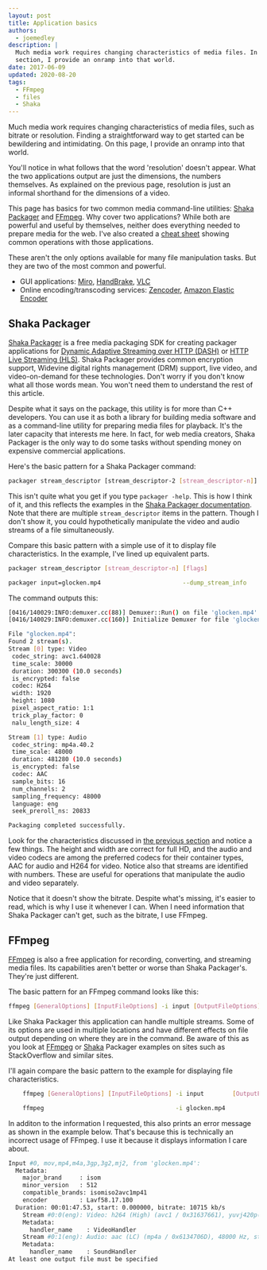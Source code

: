 ```yaml
---
layout: post
title: Application basics
authors:
  - joemedley
description: |
  Much media work requires changing characteristics of media files. In this
  section, I provide an onramp into that world.
date: 2017-06-09
updated: 2020-08-20
tags:
  - FFmpeg
  - files
  - Shaka
---
```


Much media work requires changing characteristics of media files, such as
bitrate or resolution. Finding a straightforward way to get started can be
bewildering and intimidating. On this page, I provide an onramp into that
world.

You'll notice in what follows that the word 'resolution' doesn't appear. What
the two applications output are just the dimensions, the numbers themselves. As
explained on the previous page, resolution is just an informal shorthand for the
dimensions of a video.

This page has basics for two common media command-line utilities: [Shaka
Packager](https://github.com/google/shaka-packager) and
[FFmpeg](https://ffmpeg.org/download.html). Why cover two applications? While
both are powerful and useful by themselves, neither does everything needed to
prepare media for the web. I've also created a [cheat sheet](cheatsheet) showing
common operations with those applications.

These aren't the only options available for many file manipulation tasks. But
they are two of the most common and powerful.

* GUI applications: [Miro](http://www.mirovideoconverter.com/),
  [HandBrake](//handbrake.fr/), [VLC](//www.videolan.org/)
* Online encoding/transcoding services:
  [Zencoder](//en.wikipedia.org/wiki/Zencoder),
  [Amazon Elastic Encoder](//aws.amazon.com/elastictranscoder)

## Shaka Packager

[Shaka Packager](https://github.com/google/shaka-packager) is a free media
packaging SDK for creating packager applications for [Dynamic Adaptive Streaming
over HTTP
(DASH)](https://developer.mozilla.org/en-US/docs/Web/HTML/DASH_Adaptive_Streaming_for_HTML_5_Video)
or [HTTP Live Streaming
(HLS)](https://developer.apple.com/documentation/http_live_streaming). Shaka
Packager provides common encryption support, Widevine digital rights management
(DRM) support, live video, and video-on-demand for these technologies. Don't
worry if you don't know what all those words mean. You won't need them to
understand the rest of this article.

Despite what it says on the package, this utility is for more than C++
developers. You can use it as both a library for building media software and as
a command-line utility for preparing media files for playback. It's the later
capacity that interests me here. In fact, for web media creators, Shaka Packager
is the only way to do some tasks without spending money on expensive commercial
applications.

Here's the basic pattern for a Shaka Packager command:

```bash
packager stream_descriptor [stream_descriptor-2 [stream_descriptor-n]] [flags]
```

This isn't quite what you get if you type `packager -help`. This is how I think
of it, and this reflects the examples in the [Shaka Packager
documentation](https://google.github.io/shaka-packager/html/). Note that there are multiple
`stream_descriptor` items in the pattern. Though I don't show it, you could
hypothetically manipulate the video and audio streams of a file simultaneously.

Compare this basic pattern with a simple use of it to display file
characteristics. In the example, I've lined up equivalent parts.

```bash
packager stream_descriptor [stream_descriptor-n] [flags]

packager input=glocken.mp4                       --dump_stream_info
```

The command outputs this:

```bash
[0416/140029:INFO:demuxer.cc(88)] Demuxer::Run() on file 'glocken.mp4'.
[0416/140029:INFO:demuxer.cc(160)] Initialize Demuxer for file 'glocken.mp4'.

File "glocken.mp4":
Found 2 stream(s).
Stream [0] type: Video
 codec_string: avc1.640028
 time_scale: 30000
 duration: 300300 (10.0 seconds)
 is_encrypted: false
 codec: H264
 width: 1920
 height: 1080
 pixel_aspect_ratio: 1:1
 trick_play_factor: 0
 nalu_length_size: 4

Stream [1] type: Audio
 codec_string: mp4a.40.2
 time_scale: 48000
 duration: 481280 (10.0 seconds)
 is_encrypted: false
 codec: AAC
 sample_bits: 16
 num_channels: 2
 sampling_frequency: 48000
 language: eng
 seek_preroll_ns: 20833

Packaging completed successfully.
```

Look for the characteristics discussed in [the previous
section](../application-basics) and notice a few things. The height and width
are correct for full HD, and the audio and video codecs are among the preferred
codecs for their container types, AAC for audio and H264 for video. Notice also
that streams are identified with numbers. These are useful for operations that
manipulate the audio and video separately.

Notice that it doesn't show the bitrate. Despite what's missing, it's easier to
read, which is why I use it whenever I can. When I need information that Shaka
Packager can't get, such as the bitrate, I use FFmpeg.

## FFmpeg

[FFmpeg](https://ffmpeg.org/download.html) is also a free application for
recording, converting, and streaming media files. Its capabilities aren't better
or worse than Shaka Packager's. They're just different.

The basic pattern for an FFmpeg command looks like this:

```bash
ffmpeg [GeneralOptions] [InputFileOptions] -i input [OutputFileOptions] output
```

Like Shaka Packager this application can handle multiple streams. Some of its
options are used in multiple locations and have different effects on file output
depending on where they are in the command. Be aware of this as you look at
[FFmpeg](https://stackoverflow.com/questions/tagged/ffmpeg) or
[Shaka](https://stackoverflow.com/questions/tagged/shaka) Packager examples on
sites such as StackOverflow and similar sites.

I'll again compare the basic pattern to the example for displaying file characteristics.

```bash
    ffmpeg [GeneralOptions] [InputFileOptions] -i input        [OutputFileOptions] output

    ffmpeg                                     -i glocken.mp4
```

In additon to the information I requested, this also prints an error message as
shown in the example below. That's because this is technically an incorrect
usage of FFmpeg. I use it because it displays information I care about.

```bash
Input #0, mov,mp4,m4a,3gp,3g2,mj2, from 'glocken.mp4':
  Metadata:
    major_brand     : isom
    minor_version   : 512
    compatible_brands: isomiso2avc1mp41
    encoder         : Lavf58.17.100
  Duration: 00:01:47.53, start: 0.000000, bitrate: 10715 kb/s
    Stream #0:0(eng): Video: h264 (High) (avc1 / 0x31637661), yuvj420p(pc), 1920x1080, 10579 kb/s, 29.97 fps, 29.97 tbr, 30k tbn, 59.94 tbc (default)
    Metadata:
      handler_name    : VideoHandler
    Stream #0:1(eng): Audio: aac (LC) (mp4a / 0x6134706D), 48000 Hz, stereo, fltp, 128 kb/s (default)
    Metadata:
      handler_name    : SoundHandler
At least one output file must be specified
```
